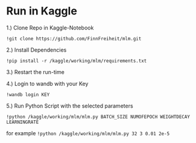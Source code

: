 # Run in Kaggle

1.) Clone Repo in Kaggle-Notebook

`!git clone https://github.com/FinnFreiheit/mlm.git`

2.) Install Dependencies

`!pip install -r /kaggle/working/mlm/requirements.txt`

3.) Restart the run-time

4.) Login to wandb with your Key 

`!wandb login KEY`

5.) Run Python Script with the selected parameters

`!python /kaggle/working/mlm/mlm.py BATCH_SIZE NUMOFEPOCH WEIGHTDECAY LEARNINGRATE`

for example 
`!python /kaggle/working/mlm/mlm.py 32 3 0.01 2e-5`


